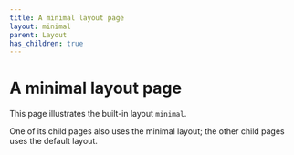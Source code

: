 ```yaml
---
title: A minimal layout page
layout: minimal
parent: Layout
has_children: true
---
```


# A minimal layout page

This page illustrates the built-in layout `minimal`.

One of its child pages also uses the minimal layout; the other child pages uses the default layout.
